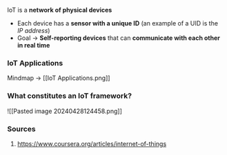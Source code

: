 IoT is a **network of physical devices**
* Each device has a **sensor with a unique ID** (an example of a UID is the _IP address_)
* Goal -> **Self-reporting devices** that can **communicate with each other in real time**

### IoT Applications
Mindmap -> [[IoT Applications.png]]

### What constitutes an IoT framework?
![[Pasted image 20240428124458.png]]
### Sources
1. https://www.coursera.org/articles/internet-of-things
